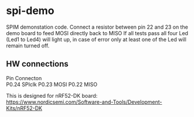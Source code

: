 # spi-demo
SPIM demonstation code.
Connect a resistor between pin 22 and 23 on the demo board to feed MOSI directly back to MISO
If all tests pass all four Led (Led1 to Led4) will light up, in case of error only at least one of the Led will remain turned off.


## HW connections
Pin     Connecton   
P0.24   SPIclk
P0.23   MOSI
P0.22   MISO

This is designed for nRF52-DK board:
https://www.nordicsemi.com/Software-and-Tools/Development-Kits/nRF52-DK
